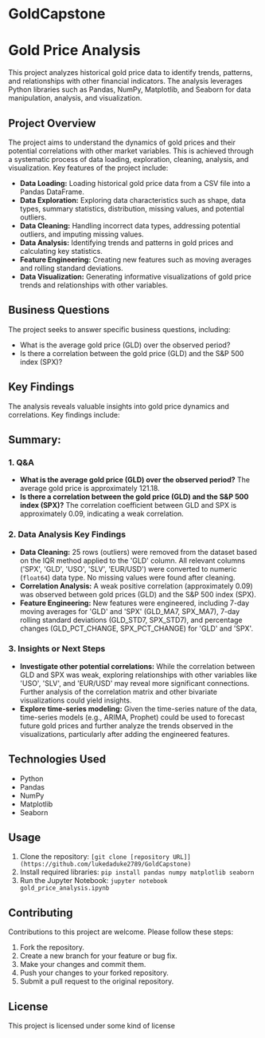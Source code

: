 # GoldCapstone
# Gold Price Analysis

This project analyzes historical gold price data to identify trends, patterns, and relationships with other financial indicators. The analysis leverages Python libraries such as Pandas, NumPy, Matplotlib, and Seaborn for data manipulation, analysis, and visualization.

## Project Overview

The project aims to understand the dynamics of gold prices and their potential correlations with other market variables. This is achieved through a systematic process of data loading, exploration, cleaning, analysis, and visualization. Key features of the project include:

- **Data Loading:** Loading historical gold price data from a CSV file into a Pandas DataFrame.
- **Data Exploration:** Exploring data characteristics such as shape, data types, summary statistics, distribution, missing values, and potential outliers.
- **Data Cleaning:** Handling incorrect data types, addressing potential outliers, and imputing missing values.
- **Data Analysis:** Identifying trends and patterns in gold prices and calculating key statistics.
- **Feature Engineering:** Creating new features such as moving averages and rolling standard deviations.
- **Data Visualization:** Generating informative visualizations of gold price trends and relationships with other variables.

## Business Questions

The project seeks to answer specific business questions, including:

- What is the average gold price (GLD) over the observed period?
- Is there a correlation between the gold price (GLD) and the S&P 500 index (SPX)?

## Key Findings

The analysis reveals valuable insights into gold price dynamics and correlations. Key findings include:

## Summary:

### 1. Q&A

* **What is the average gold price (GLD) over the observed period?** The average gold price is approximately 121.18.
* **Is there a correlation between the gold price (GLD) and the S&P 500 index (SPX)?**  The correlation coefficient between GLD and SPX is approximately 0.09, indicating a weak correlation.


### 2. Data Analysis Key Findings

* **Data Cleaning:** 25 rows (outliers) were removed from the dataset based on the IQR method applied to the 'GLD' column. All relevant columns ('SPX', 'GLD', 'USO', 'SLV', 'EUR/USD') were converted to numeric (`float64`) data type. No missing values were found after cleaning.
* **Correlation Analysis:** A weak positive correlation (approximately 0.09) was observed between gold prices (GLD) and the S&P 500 index (SPX).
* **Feature Engineering:** New features were engineered, including 7-day moving averages for 'GLD' and 'SPX' (GLD_MA7, SPX_MA7), 7-day rolling standard deviations (GLD_STD7, SPX_STD7), and percentage changes (GLD_PCT_CHANGE, SPX_PCT_CHANGE) for 'GLD' and 'SPX'.

### 3. Insights or Next Steps

* **Investigate other potential correlations:** While the correlation between GLD and SPX was weak, exploring relationships with other variables like 'USO', 'SLV', and 'EUR/USD' may reveal more significant connections.  Further analysis of the correlation matrix and other bivariate visualizations could yield insights.
* **Explore time-series modeling:** Given the time-series nature of the data, time-series models (e.g., ARIMA, Prophet) could be used to forecast future gold prices and further analyze the trends observed in the visualizations, particularly after adding the engineered features.

## Technologies Used

- Python
- Pandas
- NumPy
- Matplotlib
- Seaborn

## Usage

1. Clone the repository: `[git clone [repository URL]](https://github.com/lukedaduke2789/GoldCapstone)`
2. Install required libraries: `pip install pandas numpy matplotlib seaborn`
3. Run the Jupyter Notebook: `jupyter notebook gold_price_analysis.ipynb`

## Contributing

Contributions to this project are welcome. Please follow these steps:

1. Fork the repository.
2. Create a new branch for your feature or bug fix.
3. Make your changes and commit them.
4. Push your changes to your forked repository.
5. Submit a pull request to the original repository.

## License

This project is licensed under some kind of license
